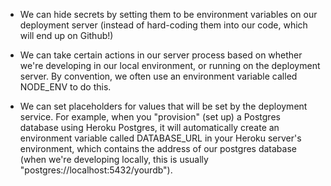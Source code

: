 * We can hide secrets by setting them to be environment variables on our deployment server (instead of hard-coding them into our code, which will end up on Github!)

* We can take certain actions in our server process based on whether we're developing in our local environment, or running on the deployment server. By convention, we often use an environment variable called NODE_ENV to do this.

* We can set placeholders for values that will be set by the deployment service. For example, when you "provision" (set up) a Postgres database using Heroku Postgres, it will automatically create an environment variable called DATABASE_URL in your Heroku server's environment, which contains the address of our postgres database (when we're developing locally, this is usually "postgres://localhost:5432/yourdb").
